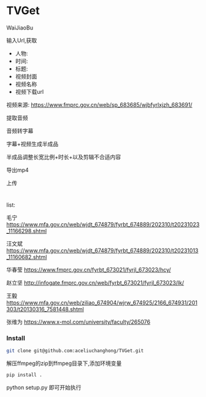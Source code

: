 # TVGet
WaiJiaoBu

输入Url,获取
- 人物:
- 时间:
- 标题:
- 视频封面
- 视频名称
- 视频下载url

视频来源:
https://www.fmprc.gov.cn/web/sp_683685/wjbfyrlxjzh_683691/

提取音频

音频转字幕

字幕+视频生成半成品

半成品调整长宽比例+时长+以及剪辑不合适内容

导出mp4

上传

# 
list:

毛宁
https://www.mfa.gov.cn/web/wjdt_674879/fyrbt_674889/202310/t20231023_11166298.shtml

汪文斌
https://www.mfa.gov.cn/web/wjdt_674879/fyrbt_674889/202310/t20231013_11160682.shtml

华春莹
https://www.fmprc.gov.cn/fyrbt_673021/fyrjl_673023/hcy/

赵立坚
http://infogate.fmprc.gov.cn/web/fyrbt_673021/fyrjl_673023/lk/

王毅
https://www.mfa.gov.cn/web/ziliao_674904/wjrw_674925/2166_674931/201303/t20130316_7581448.shtml

张维为
https://www.x-mol.com/university/faculty/265076

### Install
```bash
git clone git@github.com:aceliuchanghong/TVGet.git
```
解压ffmpeg的zip到ffmpeg目录下,添加环境变量
```bash
pip install .
```

python setup.py
即可开始执行